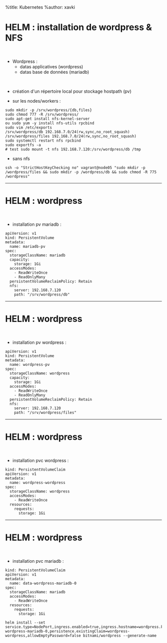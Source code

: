%title: Kubernetes 
%author: xavki

# HELM : installation de wordpress & NFS


<br>

* Wordpress :
	* datas applicatives (wordpress)
	* datas base de données (mariadb)

<br>

* création d'un répertoire local pour stockage hostpath (pv)

* sur les nodes/workers :

```
sudo mkdir -p /srv/wordpress/{db,files}
sudo chmod 777 -R /srv/wordpress/
sudo apt-get install nfs-kernel-server
ou sudo yum -y install nfs-utils rpcbind
sudo vim /etc/exports
/srv/wordpress/db 192.168.7.0/24(rw,sync,no_root_squash)
/srv/wordpress/files 192.168.7.0/24(rw,sync,no_root_squash)
sudo systemctl restart nfs rpcbind
sudo exportfs -a
# test sudo mount -t nfs 192.168.7.120:/srv/wordpress/db /tmp
```

* sans nfs

```
ssh -o "StrictHostKeyChecking no" vagrant@node05 "sudo mkdir -p /wordpress/files && sudo mkdir -p /wordpress/db && sudo chmod -R 775 /wordpress"
```

----------------------------------------------------------------------------

# HELM : wordpress


<br>

* installation pv mariadb :

```
apiVersion: v1
kind: PersistentVolume
metadata:
  name: mariadb-pv
spec:
  storageClassName: mariadb
  capacity:
    storage: 1Gi
  accessModes:
    - ReadWriteOnce
    - ReadOnlyMany
  persistentVolumeReclaimPolicy: Retain
  nfs:
    server: 192.168.7.120
    path: "/srv/wordpress/db"
```

---------------------------------------------------------------------------------

# HELM : wordpress


<br>

* installation pv wordpress :

```
apiVersion: v1
kind: PersistentVolume
metadata:
  name: wordpress-pv
spec:
  storageClassName: wordpress
  capacity:
    storage: 1Gi
  accessModes:
    - ReadWriteOnce
    - ReadOnlyMany
  persistentVolumeReclaimPolicy: Retain
  nfs:
    server: 192.168.7.120
    path: "/srv/wordpress/files"
```

-----------------------------------------------------------------------------

# HELM : wordpress


<br>

* installation pvc wordpress :

```
kind: PersistentVolumeClaim
apiVersion: v1
metadata:
  name: wordpress-wordpress
spec:
  storageClassName: wordpress
  accessModes:
    - ReadWriteOnce
  resources:
    requests:
      storage: 1Gi
```

-----------------------------------------------------------------------------

# HELM : wordpress


<br>

* installation pvc mariadb :

```
kind: PersistentVolumeClaim
apiVersion: v1
metadata:
  name: data-wordpress-mariadb-0
spec:
  storageClassName: mariadb
  accessModes:
    - ReadWriteOnce
  resources:
    requests:
      storage: 1Gi
```



```
helm install --set service.type=NodePort,ingress.enabled=true,ingress.hostname=wordpress.kub,wordpressUsername=admin,wordpressPassword=adminpassword,mariadb.mariadbRootPassword=secretpassword,mariadb.master.persistence.existingClaim=data-wordpress-mariadb-0,persistence.existingClaim=wordpress-wordpress,allowEmptyPassword=false bitnami/wordpress --generate-name
```
